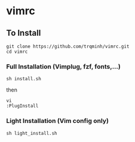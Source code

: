 # vimrc
## To Install
```
git clone https://github.com/trqminh/vimrc.git
cd vimrc
```
### Full Installation (Vimplug, fzf, fonts,...)
```
sh install.sh
```
then
```
vi
:PlugInstall
```
### Light Installation (Vim config only)
```
sh light_install.sh
```
